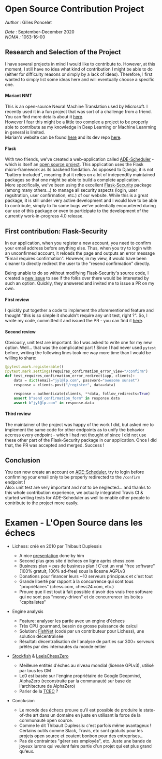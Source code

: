 # Open Source Contribution Project
*Author :* Gilles Poncelet

*Date :* September-December 2020  
*NOMA :* 1063-16-00

## Research and Selection of the Project

I have several projects in mind I would like to contribute to. However, at this moment, I still have no idea what kind of contribution I might be able to do (either for difficulty reasons or simply by a lack of ideas). Therefore, I first wanted to simply list some ideas here and will eventually choose a specific one.

#### Mariant NMT

This is an open-source Neural Machine Translation used by Microsoft. I recently used it in a fun project that was sort of a challenge from a friend. You can find more details about it [here](https://github.com/SnaKyEyeS/NeoLanguage). \
However I fear this might be a little too complex a project to be properly able to contribute as my knowledge in Deep Learning or Machine Leanrning in general is limited. \
Marian's website can be found [here](https://marian-nmt.github.io/) and its dev repo [here](https://github.com/marian-nmt/marian-dev).


#### Flask

With two friends, we've created a web-application called [ADE-Scheduler](https://ade-scheduler.info.ucl.ac.be) - which is itself an [open source project](https://github.com/SnaKyEyeS/ADE-Scheduler). This application uses the Flask micro-framework as its backend fondation. As opposed to Django, it is not "battery-included", meaning that it relies on a lot of independtly maintained packages so that one might be able to build a complete application. \
More specifically, we've been using the excellent [Flask-Security](https://github.com/Flask-Middleware/flask-security) package (among many others...) to manage all security aspects (login, user regsitration, user confirmation, etc.) of our website. While this is a great package, it is still under very active development and I would love to be able to contribute, simply to fix some bugs we've potentially encountered during our use of this package or even to participate to the development of the currently work-in-progress 4.0 release.


## First contribution: Flask-Security

In our application, when you register a new account, you need to confirm your email address before anything else. Thus, when you try to login with an unconfirmed account, it reloads the page and outputs an error message "Email requires confirmation". However, in my view, it would have been cleaner to directly redirect the user to the "resend confirmation" directly.

Being unable to do so without modifying Flask-Security's source code, I created a [new issue](https://github.com/Flask-Middleware/flask-security/issues/391) to see if the folks over there would be interested by such an option. Quickly, they answered and invited me to issue a PR on my own.

#### First review

I quickly put together a code to implement the aforementioned feature and thought "this is so simple it shouldn't require any unit test, right ?". So, I wrote my code, committed it and issued the PR - you can find it [here](https://github.com/Flask-Middleware/flask-security/pull/393).

#### Second review

Obviously, unit test are important. So I was asked to write one for my new option. Well... that was the complicated part ! Since I had never used `pytest` before, writing the following lines took me way more time than I would be willing to share:

```python
@pytest.mark.registerable()
@pytest.mark.settings(requires_confirmation_error_view="/confirm")
def test_requires_confirmation_error_redirect(app, clients):
    data = dict(email="jyl@lp.com", password="awesome sunset")
    response = clients.post("/register", data=data)

    response = authenticate(clients, **data, follow_redirects=True)
    assert b"send_confirmation_form" in response.data
    assert b"jyl@lp.com" in response.data
```

#### Third review

The maintainer of the project was happy of the work I did, but asked me to implement the same code for other endpoints as to unify the behavior accross every endpoint - which I had not thought of since I did not use these other part of the Flask-Security package in our application. Once I did that, the PR was accepted and merged. Success !

## Conclusion
You can now create an account on [ADE-Scheduler](https://ade-scheduler.info.ucl.ac.be/register), try to login before confirming your email only to be properly redirected to the `/confirm` endpoint ! \
Also: unit test are very important and not to be neglected... and thanks to this whole contribution experience, we actually integrated Travis CI & started writing tests for ADE-Scheduler as well to enable other people to contribute to the project more easily.


# Examen - L'Open Source dans les échecs 

- Lichess: créé en 2010 par Thibault Duplessis
  - A nice [presentation](https://www.youtube.com/watch?v=LZgyVadkgmI) done by him
  - Second plus gros site d'échecs en ligne après chess.com
  - Business plan = pas de business plan ! C'est un vrai "free software" (100% gratuit, 100% ad-free) sous la licesne AGPLv3
  - Donations pour financer leurs ~10 serveurs principaux et c'est tout
  - Grande liberté par rapport à la concurrence qui sont tous "propriétaires" (chess.com, chess24.com, etc.)
  - Prouve que il est tout à fait possible d'avoir des vrais free software qui ne sont pas "money-driven" et de concurrencer les boites "capitalistes"

- Engine analysis
  - Feature: analyser les partie avec un engine d'échecs
  - Très CPU gourmand, besoin de grosse puissance de calcul
  - Solution: [FishNet](https://github.com/niklasf/fishnet) (codé par un contributeur pour Lichess), une solution décentralisée
  - Résultat: décentralisation de l'analyse de parties sur 300+ serveurs prêtés par des internautes du monde entier

- [Stockfish](https://github.com/official-stockfish/Stockfish) & [LeelaChessZero](https://github.com/LeelaChessZero/lc0)
  - Meilleure entités d'échec au niveau mondial (license GPLv3), utilisé par tous les GM
  - Lc0 est basée sur l'engine propriétaire de Google Deepmind, AlphaZero (reconstruite par la communauté sur base de l'architecture de AlphaZero)
  - Parler de la [TCEC](https://tcec-chess.com/) ?

- Conclusion
  - Le monde des échecs prouve qu'il est possible de produire le state-of-the art dans un domaine en juste en utilisant la force de la communauté open source.
  - Comme le dit Thibault Duplessis: c'est parfois même avantageux ! Certains outils comme Slack, Travis, etc sont gratuits pour les projets open source et coutent bonbon pour des entreprises...
  - Pas de contraintes "gérer ses employés", etc. Juste une bande de joyeux lurons qui veulent faire partie d'un projet qui est plus grand qu'eux.
